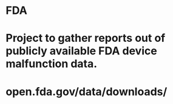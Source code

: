 # FDA
# Project to gather reports out of publicly available FDA device malfunction data.
# open.fda.gov/data/downloads/
